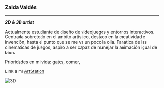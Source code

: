 ### Zaida Valdés
___
***2D & 3D artist***

Actualmente estudiante de diseño de videojuegos y entornos interactivos. Centrada sobretodo en el ambito artistico, destaco en la creatividad e invención, hasta el punto que se me va un poco la olla. Fanatica de las cinematicas de juegos, aspiro a ser capaz de manejar la animación igual de bien.

Prioridades en mi vida: gatos, comer,

Link a mi [ArtStation](https://www.artstation.com/leyre_valdes)

![3D](https://cdna.artstation.com/p/assets/images/images/050/502/488/large/leyre-valdes-1a-zaidavaldes-final-001.jpg?1655016149)




<!--
**ZaidaAzucena/ZaidaAzucena** is a ✨ _special_ ✨ repository because its `README.md` (this file) appears on your GitHub profile.

Here are some ideas to get you started:

- 🔭 I’m currently working on ...
- 🌱 I’m currently learning ...
- 👯 I’m looking to collaborate on ...
- 🤔 I’m looking for help with ...
- 💬 Ask me about ...
- 📫 How to reach me: ...
- 😄 Pronouns: ...
- ⚡ Fun fact: ...
-->

